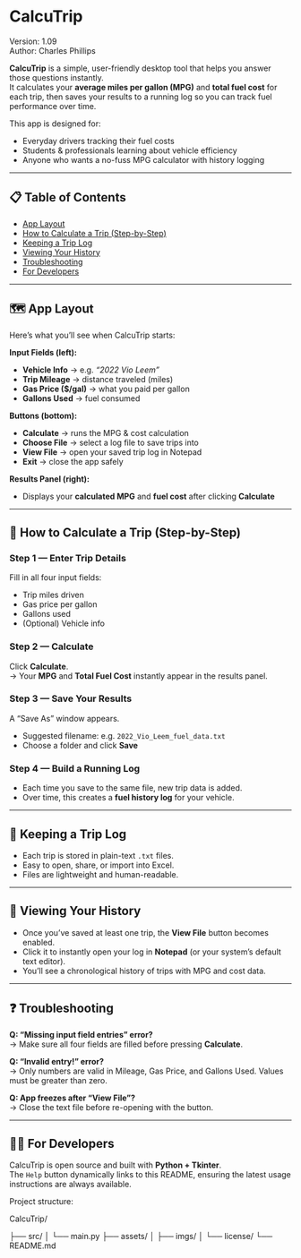 # CalcuTrip
Version: 1.09  
Author: Charles Phillips  

**CalcuTrip** is a simple, user-friendly desktop tool that helps you answer those questions instantly.  
It calculates your **average miles per gallon (MPG)** and **total fuel cost** for each trip, then saves your results to a running log so you can track fuel performance over time.  

This app is designed for:  
- Everyday drivers tracking their fuel costs  
- Students & professionals learning about vehicle efficiency  
- Anyone who wants a no-fuss MPG calculator with history logging  

---

## 📋 Table of Contents
- [App Layout](#-app-layout)
- [How to Calculate a Trip (Step-by-Step)](#-how-to-calculate-a-trip-step-by-step)
- [Keeping a Trip Log](#-keeping-a-trip-log)
- [Viewing Your History](#-viewing-your-history)
- [Troubleshooting](#-troubleshooting)
- [For Developers](#-for-developers)

---

## 🗺️ App Layout
Here’s what you’ll see when CalcuTrip starts:

**Input Fields (left):**
- **Vehicle Info** → e.g. *“2022 Vio Leem”*  
- **Trip Mileage** → distance traveled (miles)  
- **Gas Price ($/gal)** → what you paid per gallon  
- **Gallons Used** → fuel consumed  

**Buttons (bottom):**
- **Calculate** → runs the MPG & cost calculation  
- **Choose File** → select a log file to save trips into  
- **View File** → open your saved trip log in Notepad  
- **Exit** → close the app safely  

**Results Panel (right):**
- Displays your **calculated MPG** and **fuel cost** after clicking **Calculate**  

---

## 🚀 How to Calculate a Trip (Step-by-Step)

### Step 1 — Enter Trip Details
Fill in all four input fields:
- Trip miles driven  
- Gas price per gallon  
- Gallons used  
- (Optional) Vehicle info  

### Step 2 — Calculate
Click **Calculate**.  
→ Your **MPG** and **Total Fuel Cost** instantly appear in the results panel.  

### Step 3 — Save Your Results
A “Save As” window appears.  
- Suggested filename: e.g. `2022_Vio_Leem_fuel_data.txt`  
- Choose a folder and click **Save**  

### Step 4 — Build a Running Log
- Each time you save to the same file, new trip data is added.  
- Over time, this creates a **fuel history log** for your vehicle.  

---

## 📒 Keeping a Trip Log
- Each trip is stored in plain-text `.txt` files.  
- Easy to open, share, or import into Excel.  
- Files are lightweight and human-readable.  

---

## 📂 Viewing Your History
- Once you’ve saved at least one trip, the **View File** button becomes enabled.  
- Click it to instantly open your log in **Notepad** (or your system’s default text editor).  
- You’ll see a chronological history of trips with MPG and cost data.  

---

## ❓ Troubleshooting
**Q: “Missing input field entries” error?**  
→ Make sure all four fields are filled before pressing **Calculate**.  

**Q: “Invalid entry!” error?**  
→ Only numbers are valid in Mileage, Gas Price, and Gallons Used. Values must be greater than zero.  

**Q: App freezes after “View File”?**  
→ Close the text file before re-opening with the button.  

---

## 👨‍💻 For Developers
CalcuTrip is open source and built with **Python + Tkinter**.  
The `Help` button dynamically links to this README, ensuring the latest usage instructions are always available.  

Project structure:  

CalcuTrip/

├── src/
│ └── main.py
├── assets/
│ ├── imgs/
│ └── license/
└── README.md
